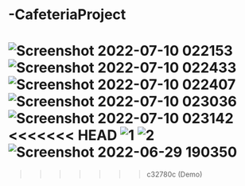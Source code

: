 # -CafeteriaProject
![Screenshot 2022-07-10 022153](https://user-images.githubusercontent.com/86778943/178126797-9ba5a320-fb8e-4799-a5ba-855300643c12.png)![Screenshot 2022-07-10 022433](https://user-images.githubusercontent.com/86778943/178126790-b59d9371-39b9-4380-a23d-6b802c07a3a9.png)
![Screenshot 2022-07-10 022407](https://user-images.githubusercontent.com/86778943/178126814-b6b9a0be-794f-4f54-9ee2-5c5a12072a1f.png)
![Screenshot 2022-07-10 023036](https://user-images.githubusercontent.com/86778943/178126898-dfa03356-030e-452f-94ac-a74fa3268639.png)
![Screenshot 2022-07-10 023142](https://user-images.githubusercontent.com/86778943/178126909-325053eb-f155-48ec-8531-ca2a035348b2.png)
<<<<<<< HEAD
![1](https://user-images.githubusercontent.com/86778943/178175634-6e4ad8f0-560d-4aff-9112-b5eb303260f6.png)
![2](https://user-images.githubusercontent.com/86778943/178175673-c5b7af8a-12c9-4edb-9aec-6592747f5218.png)
![Screenshot 2022-06-29 190350](https://user-images.githubusercontent.com/86778943/178175702-ddc08f33-0136-4ab0-93e3-ecf461a76c4b.png)
=======
>>>>>>> c32780c (Demo)
